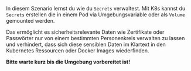 In diesem Szenario lernst du wie du `Secrets` verwaltest. Mit K8s kannst du `Secrets` erstellen die in einem Pod via Umgebungsvariable oder als `Volume` gemounted werden.

Das ermöglicht es sicherheitsrelevante Daten wie Zertifikate oder Passwörter nur von einem bestimmten Personenkreis verwalten zu lassen und verhindert, dass sich diese sensiblen Daten im Klartext in den Kubernetes Ressourcen oder Docker Images wiederfinden.

**Bitte warte kurz bis die Umgebung vorbereitet ist!**